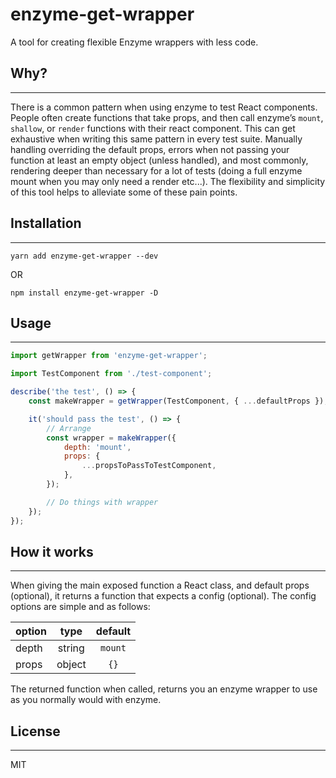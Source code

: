 # enzyme-get-wrapper

A tool for creating flexible Enzyme wrappers with less code.

## Why?

---

There is a common pattern when using enzyme to test React components. People often create functions that take props, and then call enzyme’s `mount`, `shallow`, or `render` functions with their react component. This can get exhaustive when writing this same pattern in every test suite. Manually handling overriding the default props, errors when not passing your function at least an empty object (unless handled), and most commonly, rendering deeper than necessary for a lot of tests (doing a full enzyme mount when you may only need a render etc...). The flexibility and simplicity of this tool helps to alleviate some of these pain points.

## Installation

---

`yarn add enzyme-get-wrapper --dev`

OR

`npm install enzyme-get-wrapper -D`

## Usage

---

```javascript
import getWrapper from 'enzyme-get-wrapper';

import TestComponent from './test-component';

describe('the test', () => {
    const makeWrapper = getWrapper(TestComponent, { ...defaultProps });

    it('should pass the test', () => {
        // Arrange
        const wrapper = makeWrapper({
            depth: 'mount',
            props: {
                ...propsToPassToTestComponent,
            },
        });

        // Do things with wrapper
    });
});
```

## How it works

---

When giving the main exposed function a React class, and default props (optional), it returns a function that expects a config (optional). The config options are simple and as follows:

| option |  type  | default |
| ------ | :----: | :-----: |
| depth  | string | `mount` |
| props  | object |  `{}`   |

The returned function when called, returns you an enzyme wrapper to use as you normally would with enzyme.

## License

---

MIT
